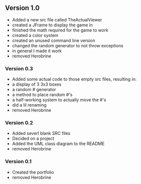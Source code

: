 ## Version 1.0
- Added a new src file called TheActualViewer
- created a JFrame to display the game in
- finished the math required for the game to work
- created a color system
- created an unused command line version
- changed the random generator to not throw exceptions
- in general I made it work
- removed Herobrine


### Version 0.3
- Added some actual code to those empty src files, resulting in:
-   a display of 3 3x3 boxes
-   a random # generator
-   a method to place random #'s
-   a half-working system to actually move the #'s
- did a lil renaming
- removed Herobrine

### Version 0.2
- Added severl blank SRC files
- Decided on a project
- Added the UML class diagram to the README
- removed Herobrine

### Version 0.1
- Created the portfolio
- removed Herobrine
